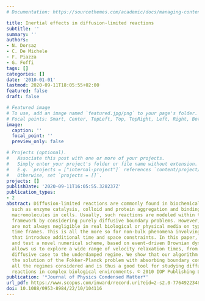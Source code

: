 ```yaml
---
# Documentation: https://sourcethemes.com/academic/docs/managing-content/

title: Inertial effects in diffusion-limited reactions
subtitle: ''
summary: ''
authors:
- N. Dorsaz
- C. De Michele
- F. Piazza
- G. Foffi
tags: []
categories: []
date: '2010-01-01'
lastmod: 2020-09-11T18:05:55+02:00
featured: false
draft: false

# Featured image
# To use, add an image named `featured.jpg/png` to your page's folder.
# Focal points: Smart, Center, TopLeft, Top, TopRight, Left, Right, BottomLeft, Bottom, BottomRight.
image:
  caption: ''
  focal_point: ''
  preview_only: false

# Projects (optional).
#   Associate this post with one or more of your projects.
#   Simply enter your project's folder or file name without extension.
#   E.g. `projects = ["internal-project"]` references `content/project/deep-learning/index.md`.
#   Otherwise, set `projects = []`.
projects: []
publishDate: '2020-09-11T16:05:55.328237Z'
publication_types:
- 2
abstract: Diffusion-limited reactions are commonly found in biochemical processes
  such as enzyme catalysis, colloid and protein aggregation and binding between different
  macromolecules in cells. Usually, such reactions are modeled within the Smoluchowski
  framework by considering purely diffusive boundary problems. However, inertial effects
  are not always negligible in real biological or physical media on typical observation
  time frames. This is all the more so for non-bulk phenomena involving physical boundaries,
  that introduce additional time and space constraints. In this paper, we present
  and test a novel numerical scheme, based on event-driven Brownian dynamics, that
  allows us to explore a wide range of velocity relaxation times, from the purely
  diffusive case to the underdamped regime. We show that our algorithm perfectly reproduces
  the solution of the Fokker-Planck problem with absorbing boundary conditions in
  all the regimes considered and is thus a good tool for studying diffusion-guided
  reactions in complex biological environments. © 2010 IOP Publishing Ltd.
publication: '*Journal of Physics Condensed Matter*'
url_pdf: https://www.scopus.com/inward/record.uri?eid=2-s2.0-77649223484&doi=10.1088%2f0953-8984%2f22%2f10%2f104116&partnerID=40&md5=e54d8239d2e4b75cb32ea1508ad4f279
doi: 10.1088/0953-8984/22/10/104116
---
```


